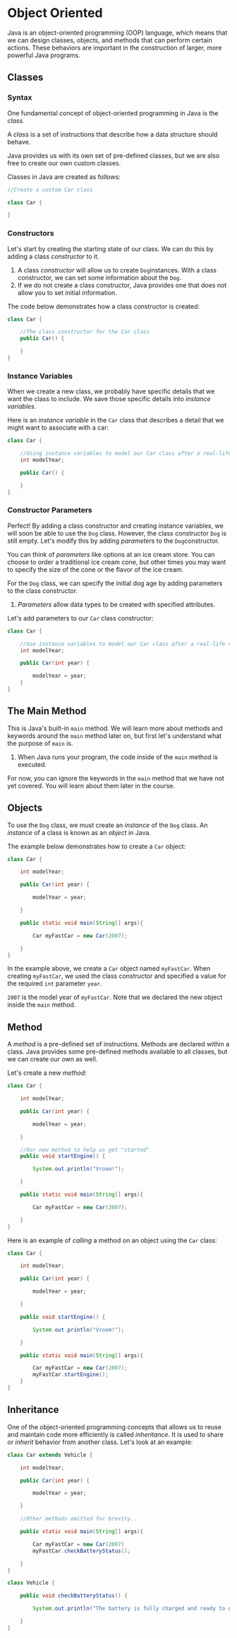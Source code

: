 # Object Oriented

Java is an object-oriented programming (OOP) language, which means that we can design classes, objects, and methods that can perform certain actions. These behaviors are important in the construction of larger, more powerful Java programs.

## Classes

### Syntax

One fundamental concept of object-oriented programming in Java is the *class*.

A *class* is a set of instructions that describe how a data structure should behave.

Java provides us with its own set of pre-defined classes, but we are also free to create our own custom classes.

Classes in Java are created as follows:

```java
//Create a custom Car class

class Car {

}
```

### Constructors

Let's start by creating the starting state of our class. We can do this by adding a class *constructor* to it.

1. A class *constructor* will allow us to create `Dog`instances. With a class constructor, we can set some information about the `Dog`.
2. If we do not create a class constructor, Java provides one that does not allow you to set initial information.

The code below demonstrates how a class constructor is created:

```java
class Car {

    //The class constructor for the Car class
    public Car() {

    }
}
```

### Instance Variables

When we create a new class, we probably have specific details that we want the class to include. We save those specific details into *instance variables*.

Here is an *instance variable* in the `Car` class that describes a detail that we might want to associate with a car:

```java
class Car {

    //Using instance variables to model our Car class after a real-life car
    int modelYear;

    public Car() {

    }
}
```

### Constructor Parameters

Perfect! By adding a class constructor and creating instance variables, we will soon be able to use the `Dog` class. However, the class constructor `Dog` is still empty. Let's modify this by adding *parameters* to the `Dog`constructor.

You can think of *parameters* like options at an ice cream store. You can choose to order a traditional ice cream cone, but other times you may want to specify the size of the cone or the flavor of the ice cream.

For the `Dog` class, we can specify the initial dog age by adding parameters to the class constructor.

1. *Parameters* allow data types to be created with specified attributes.

Let's add parameters to our `Car` class constructor:

```java
class Car {

    //Use instance variables to model our Car class after a real-life car
    int modelYear;

    public Car(int year) {

        modelYear = year;
    }
}
```

## The Main Method

This is Java's built-in `main` method. We will learn more about methods and keywords around the `main` method later on, but first let's understand what the purpose of `main` is.

1. When Java runs your program, the code inside of the `main` method is executed.

For now, you can ignore the keywords in the `main` method that we have not yet covered. You will learn about them later in the course.

## Objects

To use the `Dog` class, we must create an *instance* of the `Dog` class. An *instance* of a class is known as an *object* in Java.

The example below demonstrates how to create a `Car` object:

```java
class Car {

    int modelYear;

    public Car(int year) {

        modelYear = year;

    }

    public static void main(String[] args){

        Car myFastCar = new Car(2007);

    }
}
```

In the example above, we create a `Car` object named `myFastCar`. When creating `myFastCar`, we used the class constructor and specified a value for the required `int` parameter `year`.

`2007` is the model year of `myFastCar`. Note that we declared the new object inside the `main` method.

## Method

A *method* is a pre-defined set of instructions. Methods are declared within a class. Java provides some pre-defined methods available to all classes, but we can create our own as well.

Let's create a new *method*:

```java
class Car {

    int modelYear;

    public Car(int year) {

        modelYear = year;

    }

    //Our new method to help us get "started"
    public void startEngine() {

        System.out.println("Vroom!");

    }

    public static void main(String[] args){

        Car myFastCar = new Car(2007);

    }
}
```

Here is an example of *calling* a method on an object using the `Car` class:

```java
class Car {

    int modelYear;

    public Car(int year) {

        modelYear = year;

    }

    public void startEngine() {

        System.out.println("Vroom!");

    }

    public static void main(String[] args){

        Car myFastCar = new Car(2007);
        myFastCar.startEngine();
    }
}
```

## Inheritance

One of the object-oriented programming concepts that allows us to reuse and maintain code more efficiently is called *inheritance*. It is used to share or *inherit* behavior from another class. Let's look at an example:

```java
class Car extends Vehicle {

    int modelYear;

    public Car(int year) {

        modelYear = year;

    }

    //Other methods omitted for brevity...

    public static void main(String[] args){

        Car myFastCar = new Car(2007)
        myFastCar.checkBatteryStatus();

    }
}

class Vehicle {

    public void checkBatteryStatus() {

        System.out.println("The battery is fully charged and ready to go!");

    }
}
```